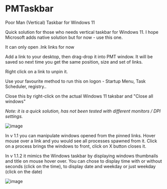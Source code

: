 # PMTaskbar
Poor Man (Vertical) Taskbar for Windows 11

Quick solution for those who needs vertical taskbar for Windows 11. I hope Microsoft adds native solution but for now - use this one.

It can only open .lnk links for now

Add a link to your desktop, then drag-drop it into PMT window. It will be saved so next time you get the same position, size and set of links.

Right click on a link to unpin it.

Use your favourite method to run this on logon - Startup Menu, Task Scheduler, registry..

Close this by right-click on the actual Windows 11 taksbar and "Close all windows"

*Note: it is a quick solution, has not been tested with different monitors / DPI settings.*

![image](https://user-images.githubusercontent.com/10121753/137944567-c24d7a7e-5641-4c25-9558-3d5663a2e2b7.png)

In v 1.1 you can manipulate windows opened from the pinned links. Hover mouse over a link and you would see all processes spawned from it.
Click on a process brings the windows to front, click on X button closes it. 

In v 1.1.2 it mimics the Windows taskbar by displaying windows thumbnails and title on mouse hover over.
You can chose to display time with or without seconds (click on the time), to display date and weekday or just weekday (click on the date)

![image](https://user-images.githubusercontent.com/10121753/137954971-7825335c-6f38-42a3-a2bf-a8f2c8e6d7e0.png)

